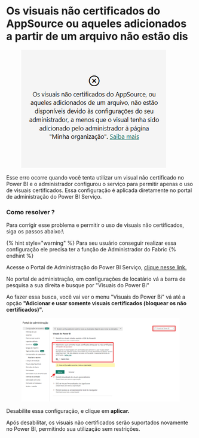 # Os visuais não certificados do AppSource ou aqueles adicionados a partir de um arquivo não estão dis

<figure><img src="../../.gitbook/assets/image (2) (1).png" alt=""><figcaption></figcaption></figure>

Esse erro ocorre quando você tenta utilizar um visual não certificado no Power BI e o administrador configurou o serviço para permitir apenas o uso de visuais certificados. Essa configuração é aplicada diretamente no portal de administração do Power BI Serviço.

### Como resolver ?

Para corrigir esse problema e permitir o uso de visuais não certificados, siga os passos abaixo:\


{% hint style="warning" %}
Para seu usuário conseguir realizar essa configuração ele precisa ter a função de Administrador do Fabric
{% endhint %}

Acesse o Portal de Administração do Power BI Serviço, [clique nesse link.](https://app.powerbi.com/admin-portal/tenantSettings?experience=power-bi)

No portal de administração, em configurações de locatário vá a barra de pesquisa a sua direita e busque por "Visuais do Power Bi"

Ao fazer essa busca, você vai ver o menu "Visuais do Power Bi" vá até a opção **"Adicionar e usar somente visuais certificados (bloquear os não certificados)".**

<figure><img src="../../.gitbook/assets/image (3) (1).png" alt=""><figcaption></figcaption></figure>

Desabilite essa configuração, e clique em **aplicar.**

Após desabilitar, os visuais não certificados serão suportados novamente no Power BI, permitindo sua utilização sem restrições.
